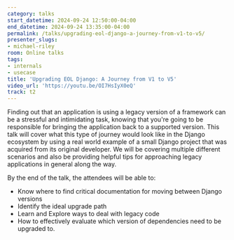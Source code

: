 ```yaml
---
category: talks
start_datetime: 2024-09-24 12:50:00-04:00
end_datetime: 2024-09-24 13:35:00-04:00
permalink: /talks/upgrading-eol-django-a-journey-from-v1-to-v5/
presenter_slugs:
- michael-riley
room: Online talks
tags:
- internals
- usecase
title: 'Upgrading EOL Django: A Journey from V1 to V5'
video_url: 'https://youtu.be/OI7HsIyX0eQ'
track: t2
---
```


Finding out that an application is using a legacy version of a framework can be a stressful and intimidating task, knowing that you're going to be responsible for bringing the application back to a supported version.  This talk will cover what this type of journey would look like in the Django ecosystem by using a real world example of a small Django project that was acquired from its original developer. We will be covering multiple different scenarios and also be providing helpful tips for approaching legacy applications in general along the way.  

By the end of the talk, the attendees will be able to:
- Know where to find critical documentation for moving between Django versions
- Identify the ideal upgrade path
- Learn and Explore ways to deal with legacy code
- How to effectively evaluate which version of dependencies need to be upgraded to.
